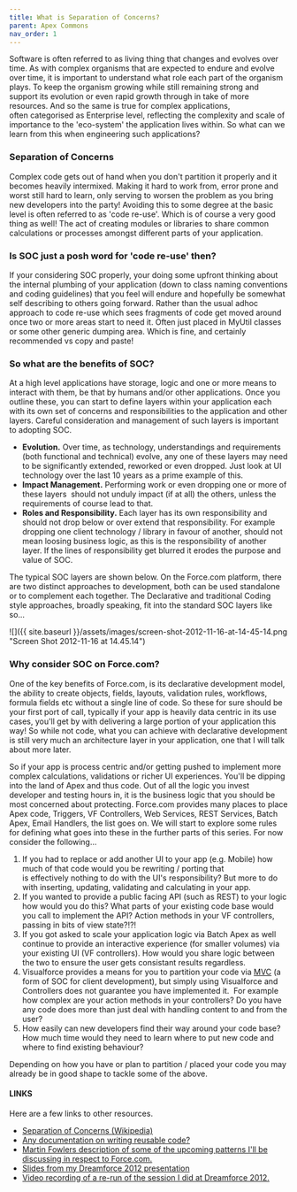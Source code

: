 ```yaml
---
title: What is Separation of Concerns?
parent: Apex Commons
nav_order: 1
---
```

Software is often referred to as living thing that changes and evolves over time. As with complex&nbsp;organisms&nbsp;that are expected to endure and evolve over time, it is important to understand what role each part of the organism plays. To keep the organism growing while still remaining strong and support its evolution or even rapid growth through in take of more resources. And so the same is true for complex applications, often&nbsp;categorised&nbsp;as Enterprise level, reflecting the complexity and scale of importance to the 'eco-system' the application lives within. So what can we learn from this when engineering such applications?

### **Separation of Concerns**

Complex code gets out of hand when you don't partition it properly and it becomes heavily intermixed. Making it hard to work from, error prone and worst still hard to learn, only serving to worsen the problem as you bring new developers into the party! Avoiding this to some degree at the basic level is often&nbsp;referred&nbsp;to as 'code re-use'. Which is of course a very good thing as well! The act of creating modules or libraries to share common calculations or processes amongst different parts of your&nbsp;application.

### Is SOC just a posh word for 'code re-use' then?

If your considering SOC properly, your doing some upfront thinking about the internal plumbing of your application (down to class naming conventions and coding guidelines) that you feel will endure and hopefully be somewhat self describing to others going forward. Rather than the usual adhoc approach to code re-use which sees&nbsp;fragments&nbsp;of code get moved around once two or more areas start to need it. Often just placed in MyUtil classes or some other generic dumping area. Which is fine, and certainly recommended vs copy and paste!

### So what are the&nbsp;benefits&nbsp;of SOC?

At a high level applications have storage, logic and one or more means to interact with them, be that by humans and/or other applications. Once you outline these, you can start to define layers within your application each with its own set of concerns and responsibilities to the application and other layers. Careful consideration and management of such layers is important to adopting SOC.

- **Evolution.** Over time, as technology, understandings and requirements (both functional and technical) evolve, any one of these layers may need to be significantly extended, reworked or even dropped. Just look at UI technology over the last 10 years as a prime example of this.
- **Impact Management.** Performing&nbsp;work or even dropping one or more of these layers &nbsp;should not&nbsp;unduly&nbsp;impact (if at all) the others, unless the requirements of course lead to that.
- **Roles and Responsibility.** Each layer has its own responsibility and should not drop below or over extend that responsibility. For example dropping one client technology / library in favour of another, should not mean loosing business logic, as this is the responsibility of another layer.&nbsp;If the lines of responsibility get blurred it erodes the purpose and value of SOC.

The typical SOC layers are shown below. On the Force.com platform, there are two distinct approaches to development, both can be used standalone or to complement each together. The Declarative and traditional Coding style approaches, broadly speaking, fit into the standard SOC layers like so...

![]({{ site.baseurl }}/assets/images/screen-shot-2012-11-16-at-14-45-14.png "Screen Shot 2012-11-16 at 14.45.14")

### **Why consider SOC on Force.com?**

One of the key&nbsp;benefits&nbsp;of Force.com, is its declarative development model, the ability to create objects, fields, layouts, validation rules, workflows, formula fields etc without a single line of code. So these for sure should be your first port of call, typically if your app is heavily data centric in its use cases, you'll get by with delivering a large&nbsp;portion&nbsp;of your application this way! So while not code, what you can achieve with&nbsp;declarative&nbsp;development is still very much an architecture layer in your application, one that I will talk about more later.

So if your app is process centric and/or getting pushed to implement more complex calculations, validations or richer UI experiences. You'll be dipping into the land of Apex and thus code.&nbsp;Out of all the logic you invest developer and testing hours in, it is the business logic that you should be most concerned about protecting.&nbsp;Force.com provides many places to place Apex code, Triggers, VF Controllers, Web Services, REST Services, Batch Apex, Email Handlers, the list goes on. We will start to explore some rules for&nbsp;defining&nbsp;what goes into these in the further parts of this series. For now consider the following...

1. If you had to replace or add another UI to your app (e.g. Mobile) how much of that code would you be rewriting / porting that is&nbsp;effectively&nbsp;nothing to do with the UI's responsibility? But more to do with inserting, updating, validating and calculating in your app.
2. If you wanted to provide a public facing API (such as REST) to your logic how would you do this? What parts of your existing code base would you call to implement the API? Action methods in your VF controllers, passing in bits of view state?!?!
3. If you got asked to scale your application logic via Batch Apex as well continue to provide an interactive experience (for smaller volumes) via your existing UI (VF controllers). How would you share logic between the two to ensure the user gets consistant results regardless.
4. Visualforce provides a means for you to partition your code via [MVC](http://en.wikipedia.org/wiki/Model%E2%80%93view%E2%80%93controller) (a form of SOC for client development), but simply using Visualforce and Controllers does not&nbsp;guarantee you have implemented it. &nbsp;For example how complex are your action methods in your controllers? Do you have any code does more than just deal with handling content to and from the user?
5. How easily can new developers find their way around your code base? How much time would they need to learn where to put new code and where to find existing behaviour?

Depending on how you have or plan to partition / placed your code you may already be in good shape to tackle some of the above.

#### LINKS

Here are a few links to other resources.

- [Separation of Concerns (Wikipedia)](http://en.wikipedia.org/wiki/Separation_of_concerns)
- [Any documentation on writing&nbsp;reusable&nbsp;code?](http://salesforce.stackexchange.com/questions/4423/any-documentation-on-writing-reusable-code)
- [Martin Fowlers description of some of the upcoming patterns I'll be discussing in respect to Force.com.](http://martinfowler.com/eaaCatalog/)
- [Slides from my Dreamforce 2012 presentation](http://www.slideshare.net/afawcett/df12-applying-enterprise-application-design-patterns-on-forcecom?ref=http://andrewfawcett.wordpress.com/)
- [Video recording of a re-run of the session I did at Dreamforce 2012.](https://docs.google.com/open?id=0B6brfGow3cD8UHhzWDF1WENEaXc)

